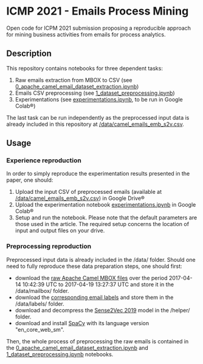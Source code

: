 # ICMP 2021 - Emails Process Mining

Open code for ICPM 2021 submission proposing a reproducible approach for mining business activities from emails for process analytics.

## Description

This repository contains notebooks for three dependent tasks:

1. Raw emails extraction from MBOX to CSV (see [0_apache_camel_email_dataset_extraction.ipynb](https://github.com/Raphaaal/icpm_emails_process_mining/blob/main/0_apache_camel_email_dataset_extraction.ipynb))
2. Emails CSV preprocessing (see [1_dataset_preprocessing.ipynb](https://github.com/Raphaaal/icpm_emails_process_mining/blob/main/1_dataset_preprocessing.ipynb))
3. Experimentations (see [experimentations.ipynb](https://github.com/Raphaaal/icpm_emails_process_mining/blob/main/experimentations.ipynb), to be run in Google Colab®)

The last task can be run independently as the preprocessed input data is already included in this repository at [/data/camel_emails_emb_s2v.csv](https://github.com/Raphaaal/icpm_emails_process_mining/blob/main/data/camel_emails_emb_s2v.csv).

## Usage

### Experience reproduction

In order to simply reproduce the experimentation results presented in the paper, one should:

1. Upload the input CSV of preprocessed emails (available at [/data/camel_emails_emb_s2v.csv](https://github.com/Raphaaal/icpm_emails_process_mining/blob/main/data/camel_emails_emb_s2v.csv)) in Google Drive®
2. Upload the experimentation notebook [experimentations.ipynb](https://github.com/Raphaaal/icpm_emails_process_mining/blob/main/experimentations.ipynb) in Google Colab®
3. Setup and run the notebook. Please note that the default parameters are those used in the article. The required setup concerns the location of input and output files on your drive.


### Preprocessing reproduction

Preprocessed input data is already included in the /data/ folder. Should one need to fully reproduce these data preparation steps, one should first:

- download the [raw Apache Camel MBOX files](http://mail-archives.apache.org/mod_mbox/camel-dev/201704.mbox/browser) over the period 2017-04-14 10:42:39 UTC to 2017-04-19 13:27:37 UTC and store it in the /data/mailbox/ folder. 
- download the [corresponding email labels](https://www.ncbi.nlm.nih.gov/pmc/articles/PMC6366754/) and store them in the /data/labels/ folder.
- download and decompress the [Sense2Vec 2019](https://github.com/explosion/sense2vec) model in the /helper/ folder.
- download and install [SpaCy](https://spacy.io/usage) with its language version "en_core_web_sm".

Then, the whole process of preprocessing the raw emails is contained in the [0_apache_camel_email_dataset_extraction.ipynb](https://github.com/Raphaaal/icpm_emails_process_mining/blob/main/0_apache_camel_email_dataset_extraction.ipynb) and [1_dataset_preprocessing.ipynb](https://github.com/Raphaaal/icpm_emails_process_mining/blob/main/1_dataset_preprocessing.ipynb) notebooks.
